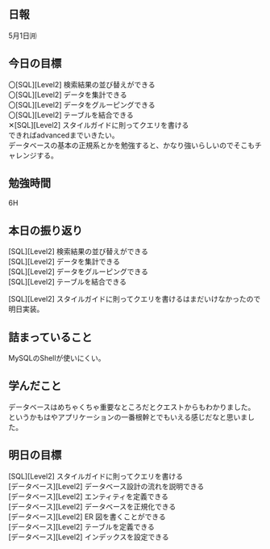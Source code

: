 ## 日報
5月1日㈪

## 今日の目標
〇[SQL][Level2] 検索結果の並び替えができる  
〇[SQL][Level2] データを集計できる  
〇[SQL][Level2] データをグルーピングできる  
〇[SQL][Level2] テーブルを結合できる  
✕[SQL][Level2] スタイルガイドに則ってクエリを書ける  
できればadvancedまでいきたい。  
データベースの基本の正規系とかを勉強すると、かなり強いらしいのでそこもチャレンジする。

## 勉強時間
6H

## 本日の振り返り
[SQL][Level2] 検索結果の並び替えができる  
[SQL][Level2] データを集計できる  
[SQL][Level2] データをグルーピングできる  
[SQL][Level2] テーブルを結合できる  

[SQL][Level2] スタイルガイドに則ってクエリを書けるはまだいけなかったので明日実装。

##  詰まっていること
MySQLのShellが使いにくい。

## 学んだこと
データベースはめちゃくちゃ重要なところだとクエストからもわかりました。  
というかもはやアプリケーションの一番根幹とでもいえる感じだなと思いました。  

## 明日の目標
[SQL][Level2] スタイルガイドに則ってクエリを書ける  
[データベース][Level2] データベース設計の流れを説明できる  
[データベース][Level2] エンティティを定義できる  
[データベース][Level2] データベースを正規化できる  
[データベース][Level2] ER 図を書くことができる  
[データベース][Level2] テーブルを定義できる  
[データベース][Level2] インデックスを設定できる  


